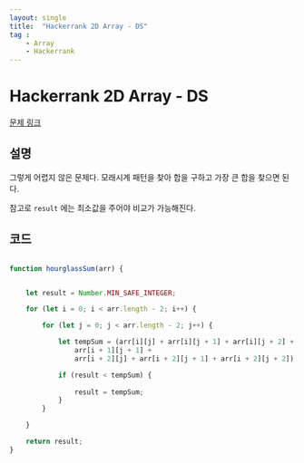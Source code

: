 ```yaml
---
layout: single
title:  "Hackerrank 2D Array - DS"
tag : 
    - Array
    - Hackerrank
---
```


# Hackerrank 2D Array - DS

[문제 링크](https://www.hackerrank.com/challenges/2d-array/problem)

## 설명

그렇게 어렵지 않은 문제다. 모래시계 패턴을 찾아 합을 구하고 가장 큰 합을 찾으면 된다.


참고로 `result` 에는 최소값을 주어야 비교가 가능해진다.

## 코드
```js

function hourglassSum(arr) {


    let result = Number.MIN_SAFE_INTEGER;

    for (let i = 0; i < arr.length - 2; i++) {

        for (let j = 0; j < arr.length - 2; j++) {

            let tempSum = (arr[i][j] + arr[i][j + 1] + arr[i][j + 2] +
                arr[i + 1][j + 1] +
                arr[i + 2][j] + arr[i + 2][j + 1] + arr[i + 2][j + 2]);

            if (result < tempSum) {
                
                result = tempSum;
            }
        }

    }

    return result;
}

```

